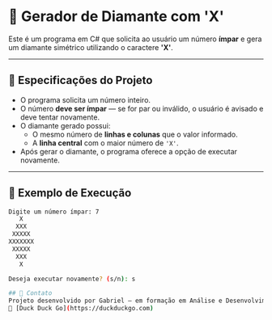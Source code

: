 ﻿# 💎 Gerador de Diamante com 'X'

Este é um programa em C# que solicita ao usuário um número **ímpar** e gera um diamante simétrico utilizando o caractere **'X'**.

---

## 📌 Especificações do Projeto

- O programa solicita um número inteiro.
- O número **deve ser ímpar** — se for par ou inválido, o usuário é avisado e deve tentar novamente.
- O diamante gerado possui:
  - O mesmo número de **linhas e colunas** que o valor informado.
  - A **linha central** com o maior número de `'X'`.
- Após gerar o diamante, o programa oferece a opção de executar novamente.

---

## 🧪 Exemplo de Execução

```bash
Digite um número ímpar: 7
   X
  XXX
 XXXXX
XXXXXXX
 XXXXX
  XXX
   X

Deseja executar novamente? (s/n): s

## 📩 Contato
Projeto desenvolvido por Gabriel – em formação em Análise e Desenvolvimento de Sistemas.
🔗 [Duck Duck Go](https://duckduckgo.com)
